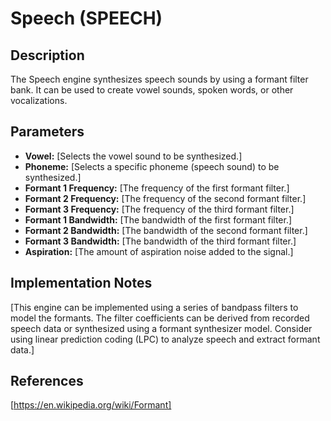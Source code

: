 # Speech (SPEECH)

## Description

The Speech engine synthesizes speech sounds by using a formant filter bank. It can be used to create vowel sounds, spoken words, or other vocalizations.

## Parameters

*   **Vowel:** [Selects the vowel sound to be synthesized.]
*   **Phoneme:** [Selects a specific phoneme (speech sound) to be synthesized.]
*   **Formant 1 Frequency:** [The frequency of the first formant filter.]
*   **Formant 2 Frequency:** [The frequency of the second formant filter.]
*   **Formant 3 Frequency:** [The frequency of the third formant filter.]
*   **Formant 1 Bandwidth:** [The bandwidth of the first formant filter.]
*   **Formant 2 Bandwidth:** [The bandwidth of the second formant filter.]
*   **Formant 3 Bandwidth:** [The bandwidth of the third formant filter.]
*   **Aspiration:** [The amount of aspiration noise added to the signal.]

## Implementation Notes

[This engine can be implemented using a series of bandpass filters to model the formants. The filter coefficients can be derived from recorded speech data or synthesized using a formant synthesizer model. Consider using linear prediction coding (LPC) to analyze speech and extract formant data.]

## References

[https://en.wikipedia.org/wiki/Formant]
